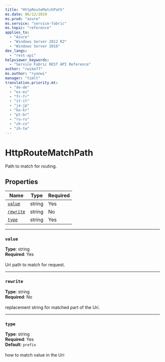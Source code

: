 ```yaml
---
title: "HttpRouteMatchPath"
ms.date: 06/12/2019
ms.prod: "azure"
ms.service: "service-fabric"
ms.topic: "reference"
applies_to: 
  - "Azure"
  - "Windows Server 2012 R2"
  - "Windows Server 2016"
dev_langs: 
  - "rest-api"
helpviewer_keywords: 
  - "Service Fabric REST API Reference"
author: "rwike77"
ms.author: "ryanwi"
manager: "timlt"
translation.priority.mt: 
  - "de-de"
  - "es-es"
  - "fr-fr"
  - "it-it"
  - "ja-jp"
  - "ko-kr"
  - "pt-br"
  - "ru-ru"
  - "zh-cn"
  - "zh-tw"
---
```

# HttpRouteMatchPath

Path to match for routing.

## Properties
| Name | Type | Required |
| --- | --- | --- |
| [`value`](#value) | string | Yes |
| [`rewrite`](#rewrite) | string | No |
| [`type`](#type) | string | Yes |

____
### `value`
__Type__: string <br/>
__Required__: Yes<br/>
<br/>
Uri path to match for request.

____
### `rewrite`
__Type__: string <br/>
__Required__: No<br/>
<br/>
replacement string for matched part of the Uri.

____
### `type`
__Type__: string <br/>
__Required__: Yes<br/>
__Default__: `prefix` <br/>
<br/>
how to match value in the Uri

